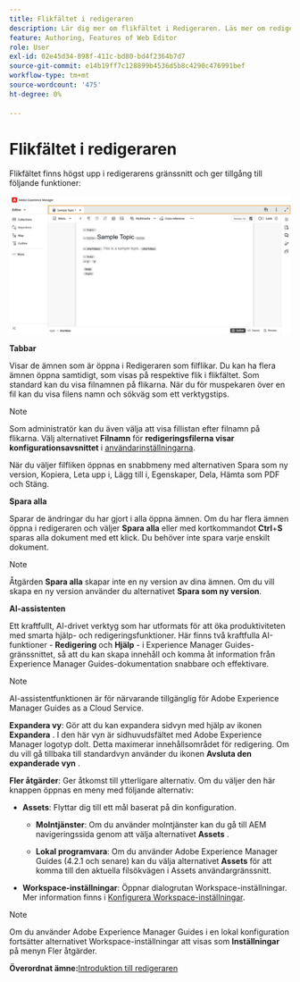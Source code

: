 ```yaml
---
title: Flikfältet i redigeraren
description: Lär dig mer om flikfältet i Redigeraren. Läs mer om redigeringsgränssnittet och funktionerna i Adobe Experience Manager Guides.
feature: Authoring, Features of Web Editor
role: User
exl-id: 02e45d34-898f-411c-bd80-bd4f2364b7d7
source-git-commit: e14b19ff7c128899b4536d5b8c4290c476991bef
workflow-type: tm+mt
source-wordcount: '475'
ht-degree: 0%

---
```


# Flikfältet i redigeraren

Flikfältet finns högst upp i redigerarens gränssnitt och ger tillgång till följande funktioner:

![](./images/web-editor-tab-bar.png)

**Tabbar**

Visar de ämnen som är öppna i Redigeraren som filflikar. Du kan ha flera ämnen öppna samtidigt, som visas på respektive flik i flikfältet. Som standard kan du visa filnamnen på flikarna. När du för muspekaren över en fil kan du visa filens namn och sökväg som ett verktygstips.

>[!NOTE]
>
> Som administratör kan du även välja att visa fillistan efter filnamn på flikarna. Välj alternativet **Filnamn** för **redigeringsfilerna visar konfigurationsavsnittet** i [användarinställningarna](./intro-home-page.md#user-preferences).

När du väljer filfliken öppnas en snabbmeny med alternativen Spara som ny version, Kopiera, Leta upp i, Lägg till i, Egenskaper, Dela, Hämta som PDF och Stäng.

**Spara alla**

Sparar de ändringar du har gjort i alla öppna ämnen. Om du har flera ämnen öppna i redigeraren och väljer **Spara alla** eller med kortkommandot **Ctrl**+**S** sparas alla dokument med ett klick. Du behöver inte spara varje enskilt dokument.

>[!NOTE]
>
> Åtgärden **Spara alla** skapar inte en ny version av dina ämnen. Om du vill skapa en ny version använder du alternativet **Spara som ny version**.

**AI-assistenten**

Ett kraftfullt, AI-drivet verktyg som har utformats för att öka produktiviteten med smarta hjälp- och redigeringsfunktioner. Här finns två kraftfulla AI-funktioner - **Redigering** och **Hjälp** - i Experience Manager Guides-gränssnittet, så att du kan skapa innehåll och komma åt information från Experience Manager Guides-dokumentation snabbare och effektivare.

>[!NOTE]
>
> AI-assistentfunktionen är för närvarande tillgänglig för Adobe Experience Manager Guides as a Cloud Service.

**Expandera vy**: Gör att du kan expandera sidvyn med hjälp av ikonen **Expandera** . I den här vyn är sidhuvudsfältet med Adobe Experience Manager logotyp dolt. Detta maximerar innehållsområdet för redigering. Om du vill gå tillbaka till standardvyn använder du ikonen **Avsluta den expanderade vyn** .

**Fler åtgärder**: Ger åtkomst till ytterligare alternativ. Om du väljer den här knappen öppnas en meny med följande alternativ:

- **Assets**: Flyttar dig till ett mål baserat på din konfiguration.
   - **Molntjänster**: Om du använder molntjänster kan du gå till AEM navigeringssida genom att välja alternativet **Assets** .

   - **Lokal programvara**: Om du använder Adobe Experience Manager Guides (4.2.1 och senare) kan du välja alternativet **Assets** för att komma till den aktuella filsökvägen i Assets användargränssnitt.
- **Workspace-inställningar**: Öppnar dialogrutan Workspace-inställningar. Mer information finns i [Konfigurera Workspace-inställningar](../cs-install-guide/workspace-settings.md).

>[!NOTE]
>
> Om du använder Adobe Experience Manager Guides i en lokal konfiguration fortsätter alternativet Workspace-inställningar att visas som **Inställningar** på menyn Fler åtgärder.

**Överordnat ämne:**&#x200B;[&#x200B; Introduktion till redigeraren](web-editor.md)
